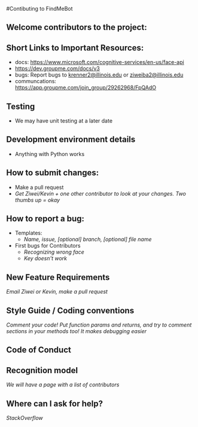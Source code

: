 #Contibuting to FindMeBot
## Welcome contributors to the project: 

## Short Links to Important Resources:
* docs: https://www.microsoft.com/cognitive-services/en-us/face-api
* https://dev.groupme.com/docs/v3
* bugs: Report bugs to krenner2@illinois.edu or ziweiba2@illinois.edu
* communcations: https://app.groupme.com/join_group/29262968/FpQAdO
## Testing
* We may have unit testing at a later date
## Development environment details
* Anything with Python works
## How to submit changes: 
* Make a pull request
 * _Get Ziwei/Kevin + one other contributor to look at your changes. Two thumbs up = okay_

## How to report a bug: 
* Templates: 
  * _Name, issue, [optional] branch, [optional] file name_
* First bugs for Contributors
  * _Recognizing wrong face_
  * _Key doesn't work_
    
## New Feature Requirements
_Email Ziwei or Kevin, make a pull request_

## Style Guide / Coding conventions 
_Comment your code! Put function params and returns, and try to comment sections in your methods too! It makes debugging easier_
## Code of Conduct

## Recognition model
_We will have a page with a list of contributors_

## Where can I ask for help?
_StackOverflow_
